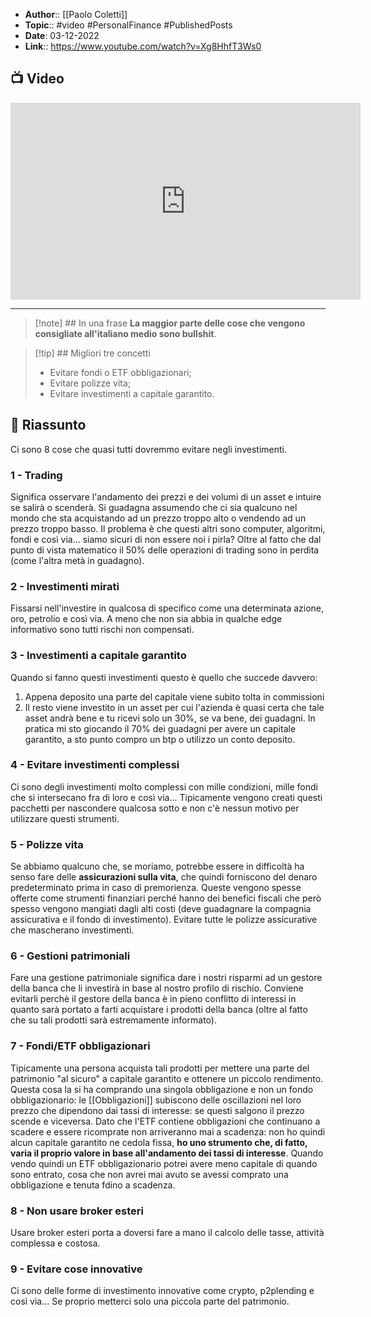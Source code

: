 - **Author**:: [[Paolo Coletti]]
- **Topic**:: #video #PersonalFinance #PublishedPosts
- **Date**: 03-12-2022
- **Link**:: https://www.youtube.com/watch?v=Xg8HhfT3Ws0

## 📺 Video
<div class="iframe-container">
  <iframe width="560" height="315" src="https://www.youtube.com/embed/Xg8HhfT3Ws0" title="YouTube video player" frameborder="0" allow="accelerometer; autoplay; clipboard-write; encrypted-media; gyroscope; picture-in-picture" allowfullscreen></iframe>
</div>

---

> [!note] ## In una frase
> **La maggior parte delle cose che vengono consigliate all'italiano medio sono bullshit**.

> [!tip] ## Migliori tre concetti
> - Evitare fondi o ETF obbligazionari;
> - Evitare polizze vita;
> - Evitare investimenti a capitale garantito.

## 📒 Riassunto
Ci sono 8 cose che quasi tutti dovremmo evitare negli investimenti.
### 1 - Trading
Significa osservare l'andamento dei prezzi e dei volumi di un asset e intuire se salirà o scenderà. Si guadagna assumendo che ci sia qualcuno nel mondo che sta acquistando ad un prezzo troppo alto o vendendo ad un prezzo troppo basso.
Il problema è che questi altri sono computer, algoritmi, fondi e così via... siamo sicuri di non essere noi i pirla?
Oltre al fatto che dal punto di vista matematico il 50% delle operazioni di trading sono in perdita (come l'altra metà in guadagno).
### 2 - Investimenti mirati
Fissarsi nell'investire in qualcosa di specifico come una determinata azione, oro, petrolio e così via.
A meno che non sia abbia in qualche edge informativo sono tutti rischi non compensati.
### 3 - Investimenti a capitale garantito
Quando si fanno questi investimenti questo è quello che succede davvero:
1. Appena deposito una parte del capitale viene subito tolta in commissioni
2. Il resto viene investito in un asset per cui l'azienda è quasi certa che tale asset andrà bene e tu ricevi solo un 30%, se va bene, dei guadagni.
In pratica mi sto giocando il 70% dei guadagni per avere un capitale garantito, a sto punto compro un btp o utilizzo un conto deposito.
### 4 - Evitare investimenti complessi
Ci sono degli investimenti molto complessi con mille condizioni, mille fondi che si intersecano fra di loro e così via... Tipicamente vengono creati questi pacchetti per nascondere qualcosa sotto e non c'è nessun motivo per utilizzare questi strumenti.
### 5 - Polizze vita
Se abbiamo qualcuno che, se moriamo, potrebbe essere in difficoltà ha senso fare delle **assicurazioni sulla vita**, che quindi forniscono del denaro predeterminato prima in caso di premorienza.
Queste vengono spesse offerte come strumenti finanziari perché hanno dei benefici fiscali che però spesso vengono mangiati dagli alti costi (deve guadagnare la compagnia assicurativa e il fondo di investimento).
Evitare tutte le polizze assicurative che mascherano investimenti.
### 6 - Gestioni patrimoniali
Fare una gestione patrimoniale significa dare i nostri risparmi ad un gestore della banca che li investirà in base al nostro profilo di rischio.
Conviene evitarli perchè il gestore della banca è in pieno conflitto di interessi in quanto sarà portato a farti acquistare i prodotti della banca (oltre al fatto che su tali prodotti sarà estremamente informato).
### 7 - Fondi/ETF obbligazionari
Tipicamente una persona acquista tali prodotti per mettere una parte del patrimonio "al sicuro" a capitale garantito e ottenere un piccolo rendimento.
Questa cosa la si ha comprando una singola obbligazione e non un fondo obbligazionario: le [[Obbligazioni]] subiscono delle oscillazioni nel loro prezzo che dipendono dai tassi di interesse: se questi salgono il prezzo scende e viceversa.
Dato che l'ETF contiene obbligazioni che continuano a scadere e essere ricomprate non arriveranno mai a scadenza: non ho quindi alcun capitale garantito ne cedola fissa, **ho uno strumento che, di fatto, varia il proprio valore in base all'andamento dei tassi di interesse**.
Quando vendo quindi un ETF obbligazionario potrei avere meno capitale di quando sono entrato, cosa che non avrei mai avuto se avessi comprato una obbligazione e tenuta fdino a scadenza.
### 8 - Non usare broker esteri
Usare broker esteri porta a doversi fare a mano il calcolo delle tasse, attività complessa e costosa.
### 9 - Evitare cose innovative
Ci sono delle forme di investimento innovative come crypto, p2plending e così via... Se proprio metterci solo una piccola parte del patrimonio.
